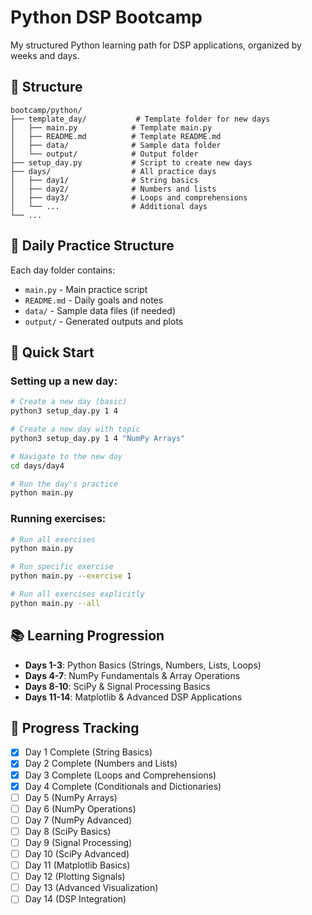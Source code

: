 # Python DSP Bootcamp

My structured Python learning path for DSP applications, organized by weeks and days.

## 📁 Structure

```
bootcamp/python/
├── template_day/           # Template folder for new days
│   ├── main.py            # Template main.py
│   ├── README.md          # Template README.md
│   ├── data/              # Sample data folder
│   └── output/            # Output folder
├── setup_day.py           # Script to create new days
├── days/                  # All practice days
│   ├── day1/              # String basics
│   ├── day2/              # Numbers and lists
│   ├── day3/              # Loops and comprehensions
│   └── ...                # Additional days
└── ...
```

## 🎯 Daily Practice Structure

Each day folder contains:
- `main.py` - Main practice script
- `README.md` - Daily goals and notes
- `data/` - Sample data files (if needed)
- `output/` - Generated outputs and plots

## 🚀 Quick Start

### Setting up a new day:
```bash
# Create a new day (basic)
python3 setup_day.py 1 4

# Create a new day with topic
python3 setup_day.py 1 4 "NumPy Arrays"

# Navigate to the new day
cd days/day4

# Run the day's practice
python main.py
```

### Running exercises:
```bash
# Run all exercises
python main.py

# Run specific exercise
python main.py --exercise 1

# Run all exercises explicitly
python main.py --all
```

## 📚 Learning Progression

- **Days 1-3**: Python Basics (Strings, Numbers, Lists, Loops)
- **Days 4-7**: NumPy Fundamentals & Array Operations
- **Days 8-10**: SciPy & Signal Processing Basics
- **Days 11-14**: Matplotlib & Advanced DSP Applications

## 📝 Progress Tracking

- [x] Day 1 Complete (String Basics)
- [x] Day 2 Complete (Numbers and Lists)
- [x] Day 3 Complete (Loops and Comprehensions)
- [x] Day 4 Complete (Conditionals and Dictionaries)
- [ ] Day 5 (NumPy Arrays)
- [ ] Day 6 (NumPy Operations)
- [ ] Day 7 (NumPy Advanced)
- [ ] Day 8 (SciPy Basics)
- [ ] Day 9 (Signal Processing)
- [ ] Day 10 (SciPy Advanced)
- [ ] Day 11 (Matplotlib Basics)
- [ ] Day 12 (Plotting Signals)
- [ ] Day 13 (Advanced Visualization)
- [ ] Day 14 (DSP Integration)
